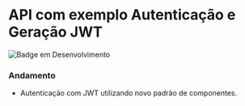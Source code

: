 # API com exemplo Autenticação e Geração JWT #

![Badge em Desenvolvimento](http://img.shields.io/static/v1?label=STATUS&message=EM%20DESENVOLVIMENTO&color=GREEN&style=for-the-badge)

### Andamento
 
 - Autenticação com JWT utilizando novo padrão de componentes.

